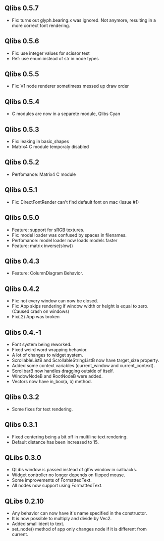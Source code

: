 ## Qlibs 0.5.7
 - Fix: turns out glyph.bearing.x was ignored. Not anymore, resulting in a more correct font rendering.

## Qlibs 0.5.6
 - Fix: use integer values for scissor test
 - Ref: use enum instead of str in node types

## Qlibs 0.5.5
 - Fix: V1 node renderer sometimess messed up draw order

## Qlibs 0.5.4
 - C modules are now in a separete module, Qlibs Cyan

## Qlibs 0.5.3
 - Fix: leaking in basic_shapes
 - Matrix4 C module temporaly disabled

## Qlibs 0.5.2
 - Perfomance: Matrix4 C module

## Qlibs 0.5.1
 - Fix: DirectFontRender can't find default font on mac (Issue #1)

## Qlibs 0.5.0
 - Feature: support for sRGB textures.
 - Fix: model loader was confused by spaces in filenames.
 - Perfomance: model loader now loads models faster
 - Feature: matrix inverse(slow))

## Qlibs 0.4.3
 - Feature: ColumnDiagram Behavior.

## Qlibs 0.4.2
 - Fix: not every window can now be closed.
 - Fix: App skips rendering if window width or height is equal to zero. (Caused crash on windows)
 - Fix(.2) App was broken

## Qlibs 0.4.-1
 - Font system being reworked.
 - Fixed weird word wrapping behavior.
 - A lot of changes to widget system.
 - ScrollableListB and ScrollableStringListB now have target_size property.
 - Added some context variables (current_window and current_context).
 - ScrollbarB now handles dragging outside of itself. 
 - WindowNodeB and RootNodeB were added.
 - Vectors now have in_box(a, b) method.

## Qlibs 0.3.2
 - Some fixes for text rendering.

## Qlibs 0.3.1
 - Fixed centering being a bit off in multiline text rendering.
 - Default distance has been increased to 15.

## QLibs 0.3.0
 - QLibs window is passed instead of glfw window in callbacks.
 - Widget controller no longer depends on flipped mouse.
 - Some improvements of FormattedText.
 - All nodes now support using FormattedText.

## QLibs 0.2.10
 - Any behavior can now have it's name specified in the constructor.
 - It is now possible to multiply and divide by Vec2.
 - Added small ident to text.
 - set_node() method of app only changes node if it is different from current.
 
